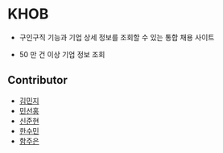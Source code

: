 # KHOB
- 구인구직 기능과 기업 상세 정보를 조회할 수 있는 통합 채용 사이트

- 50 만 건 이상 기업 정보 조회

## Contributor
- <a href="https://github.com/minjiD" >김민지</a>
- <a href="https://github.com/yjayo0124">민선홍</a>
- <a href="https://github.com/JoonHyun94">신준현</a>
- <a href="https://github.com/KHHSM">한수민</a>
- <a href="https://github.com/jueunham">함주은</a>
